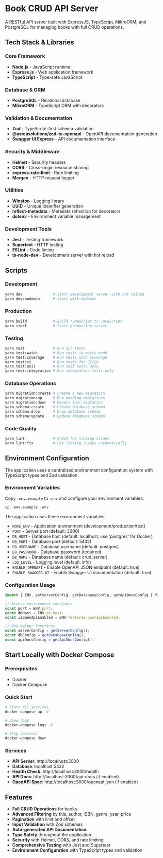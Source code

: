 # Book CRUD API Server

A RESTful API server built with ExpressJS, TypeScript, MikroORM, and PostgreSQL for managing books with full CRUD operations.

## Tech Stack & Libraries

### Core Framework
- **Node.js** - JavaScript runtime
- **Express.js** - Web application framework
- **TypeScript** - Type-safe JavaScript

### Database & ORM
- **PostgreSQL** - Relational database
- **MikroORM** - TypeScript ORM with decorators

### Validation & Documentation
- **Zod** - TypeScript-first schema validation
- **@asteasolutions/zod-to-openapi** - OpenAPI documentation generation
- **Swagger UI Express** - API documentation interface

### Security & Middleware
- **Helmet** - Security headers
- **CORS** - Cross-origin resource sharing
- **express-rate-limit** - Rate limiting
- **Morgan** - HTTP request logger

### Utilities
- **Winston** - Logging library
- **UUID** - Unique identifier generation
- **reflect-metadata** - Metadata reflection for decorators
- **dotenv** - Environment variable management

### Development Tools
- **Jest** - Testing framework
- **Supertest** - HTTP testing
- **ESLint** - Code linting
- **ts-node-dev** - Development server with hot reload

## Scripts

### Development
```bash
yarn dev              # Start development server with hot reload
yarn dev:nodemon      # Start with nodemon
```

### Production
```bash
yarn build            # Build TypeScript to JavaScript
yarn start            # Start production server
```

### Testing
```bash
yarn test             # Run all tests
yarn test:watch       # Run tests in watch mode
yarn test:coverage    # Run tests with coverage
yarn test:ci          # Run tests for CI/CD
yarn test:unit        # Run unit tests only
yarn test:integration # Run integration tests only
```

### Database Operations
```bash
yarn migration:create # Create a new migration
yarn migration:up     # Run pending migrations
yarn migration:down   # Revert last migration
yarn schema:create    # Create database schema
yarn schema:drop      # Drop database schema
yarn schema:update    # Update database schema
```

### Code Quality
```bash
yarn lint             # Check for linting issues
yarn lint:fix         # Fix linting issues automatically
```

## Environment Configuration

The application uses a centralized environment configuration system with TypeScript types and Zod validation.

### Environment Variables
Copy `.env.example` to `.env` and configure your environment variables:

```bash
cp .env.example .env
```

The application uses these environment variables:
- `NODE_ENV` - Application environment (development/production/test)
- `PORT` - Server port (default: 3000)
- `DB_HOST` - Database host (default: localhost, use 'postgres' for Docker)
- `DB_PORT` - Database port (default: 5432)
- `DB_USERNAME` - Database username (default: postgres)
- `DB_PASSWORD` - Database password (required)
- `DB_NAME` - Database name (default: crud_server)
- `LOG_LEVEL` - Logging level (default: info)
- `ENABLE_OPENAPI` - Enable OpenAPI JSON endpoint (default: true)
- `ENABLE_SWAGGER_UI` - Enable Swagger UI documentation (default: true)

### Configuration Usage

```typescript
import { ENV, getServerConfig, getDatabaseConfig, getApiDocsConfig } from './config/env';

// Access environment constants
const port = ENV.port;
const dbHost = ENV.db.host;
const isOpenApiEnabled = ENV.features.openapiEnabled;

// Use helper functions
const serverConfig = getServerConfig();
const dbConfig = getDatabaseConfig();
const apiDocsConfig = getApiDocsConfig();
```

## Start Locally with Docker Compose

### Prerequisites
- Docker
- Docker Compose

### Quick Start
```bash
# Start all services
docker-compose up -d

# View logs
docker-compose logs -f

# Stop services
docker-compose down
```

### Services
- **API Server**: http://localhost:3000
- **Database**: localhost:5432
- **Health Check**: http://localhost:3000/health
- **API Docs**: http://localhost:3000/api-docs (if enabled)
- **OpenAPI Spec**: http://localhost:3000/openapi.json (if enabled)

## Features

- **Full CRUD Operations** for books
- **Advanced Filtering** by title, author, ISBN, genre, year, price
- **Pagination** with limit and offset
- **Input Validation** with Zod schemas
- **Auto-generated API Documentation**
- **Type Safety** throughout the application
- **Security** with Helmet, CORS, and rate limiting
- **Comprehensive Testing** with Jest and Supertest
- **Environment Configuration** with TypeScript types and validation 